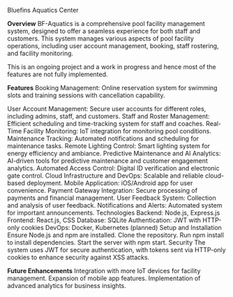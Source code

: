 Bluefins Aquatics Center

**Overview**
BF-Aquatics is a comprehensive pool facility management system, designed to offer a seamless experience for both staff and customers. This system manages various aspects of pool facility operations, including user account management, booking, staff rostering, and facility monitoring.

This is an ongoing project and a work in progress and hence most of the features are not fully implemented.

**Features**
Booking Management: Online reservation system for swimming slots and training sessions with cancellation  capability.

User Account Management: Secure user accounts for different roles, including admins, staff, and customers.
Staff and Roster Management: Efficient scheduling and time-tracking system for staff and coaches.
Real-Time Facility Monitoring: IoT integration for monitoring pool conditions.
Maintenance Tracking: Automated notifications and scheduling for maintenance tasks.
Remote Lighting Control: Smart lighting system for energy efficiency and ambiance.
Predictive Maintenance and AI Analytics: AI-driven tools for predictive maintenance and customer engagement analytics.
Automated Access Control: Digital ID verification and electronic gate control.
Cloud Infrastructure and DevOps: Scalable and reliable cloud-based deployment.
Mobile Application: iOS/Android app for user convenience.
Payment Gateway Integration: Secure processing of payments and financial management.
User Feedback System: Collection and analysis of user feedback.
Notifications and Alerts: Automated system for important announcements.
Technologies
Backend: Node.js, Express.js
Frontend: React.js, CSS
Database: SQLite
Authentication: JWT with HTTP-only cookies
DevOps: Docker, Kubernetes (planned)
Setup and Installation
Ensure Node.js and npm are installed.
Clone the repository.
Run npm install to install dependencies.
Start the server with npm start.
Security
The system uses JWT for secure authentication, with tokens sent via HTTP-only cookies to enhance security against XSS attacks.

**Future Enhancements**
Integration with more IoT devices for facility management.
Expansion of mobile app features.
Implementation of advanced analytics for business insights.
